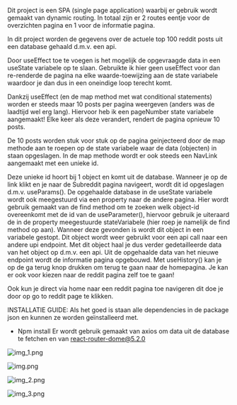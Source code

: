 Dit project is een SPA (single page application) waarbij er gebruik wordt gemaakt van dynamic routing.
In totaal zijn er 2 routes eentje voor de overzichten pagina en 1 voor de informatie pagina.

In dit project worden de gegevens over de actuele top 100 reddit posts uit een database gehaald d.m.v. een api.

Door useEffect toe te voegen is het mogelijk de opgevraagde data in een useState variabele op te slaan.
Gebruikte ik hier geen useEffect voor dan re-renderde de pagina na elke waarde-toewijzing aan de state variabele
waardoor je dan dus in een oneindige loop terecht komt.

Dankzij useEffect (en de map method met wat conditional statements) worden er
steeds maar 10 posts per pagina weergeven (anders was de laadtijd wel erg lang).
Hiervoor heb ik een pageNumber state variabele aangemaakt! Elke keer als deze verandert, 
rendert de pagina opnieuw 10 posts.

De 10 posts worden stuk voor stuk op de pagina geinjecteerd door de map methode aan te roepen
op de state variabele waar de data (objecten) in staan opgeslagen.
In de map methode wordt er ook steeds een NavLink aangemaakt met een unieke id.

Deze unieke id hoort bij 1 object en komt uit de database.
Wanneer je op de link klikt en je naar de Subreddit pagina navigeert, wordt dit id opgeslagen d.m.v. useParams().
De opgehaalde database in de useState variabele wordt ook meegestuurd via een property naar de andere pagina.
Hier wordt gebruik gemaakt van de find method om te zoeken welk object-id overeenkomt
met de id van de useParameter(), hiervoor gebruik je uiteraard de in de property meegestuurde stateVariabele
(hier roep je namelijk de find method op aan).
Wanneer deze gevonden is wordt dit object in een variabele gestopt.
Dit object wordt weer gebruikt voor een api call naar een andere upi endpoint.
Met dit object haal je dus verder gedetailleerde data van het object op d.m.v. een api.
Uit de opgehaalde data van het nieuwe endpoint wordt de informatie pagina opgebouwd.
Met useHistory() kan je op de ga terug knop drukken om terug te gaan naar de homepagina.
Je kan er ook voor kiezen naar de reddit pagina zelf toe te gaan!

Ook kun je direct via home naar een reddit pagina toe navigeren dit doe je door op go to reddit page te klikken.

INSTALLATIE GUIDE:
Als het goed is staan alle dependencies in de package json en kunnen ze worden geïnstalleerd met.
- Npm install
Er wordt gebruik gemaakt van axios om data uit de database te fetchen en van react-router-dome@5.2.0

![img_1.png](img_1.png)

![img.png](img.png)

![img_2.png](img_2.png)

![img_3.png](img_3.png)
